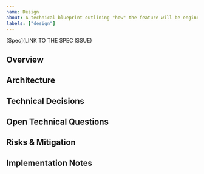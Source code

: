 ```yaml
---
name: Design
about: A technical blueprint outlining "how" the feature will be engineered and implemented.
labels: ["design"]
---
```


<!--
`Design` issues are ALWAYS a sub-issue of the `Feature` issue they describe.
There is only one `Design` per `Feature`.

Principles:
✅ Focus on HOW to implement (technical decisions, architecture, APIs)
❌ Avoid changing WHAT or WHY (those belong in the Spec)
❌ Avoid task breakdowns (use `/plan` command for implementation planning)
🤔 Use categorized clarification markers:
   - [BLOCKS IMPLEMENTATION: question] for decisions that must be made before planning
   - [IMPLEMENTATION DECISION: question] for decisions that can be made during implementation
   - [RESEARCH OPPORTUNITY: question] for optional research that could inform the approach
🔗 Cross-reference: When referencing a technology, concept, feature, etc - LINK to it!
-->

[Spec](LINK TO THE SPEC ISSUE)

## Overview

<!--
Brief summary of what you're building technically. This should connect the user needs from the Spec to the technical solution.
Example: "Implement shell completion using Rust's clap_complete crate with a `dotfilet completion <shell>` subcommand that outputs completion scripts for eval or static file generation."
-->

## Architecture

<!--
High-level technical components and how they fit together.
Include: key modules/crates, data flow, integration points
Example: "Extend dotfilet-cli with completion subcommand, integrate clap_complete for script generation, modify Homebrew formula to auto-install completions"
-->

## Technical Decisions

<!--
Key technical choices with brief rationale.
Examples:
- "Use clap_complete over custom completion - proven, maintained, integrates with existing clap usage"
- "Generate scripts dynamically vs static files - allows runtime customization of completions"
-->

## Open Technical Questions

<!--
Technical decisions or research that still need resolution.
Examples:
- "Should completion scripts be embedded at compile time or generated dynamically?"
- "How to handle custom subcommands from plugins in completion?"
-->

## Risks & Mitigation

<!--
Technical risks and how to address them.
Examples:
- "Risk: Completion might be slow for large configs. Mitigation: Cache completion data, benchmark performance"
- "Risk: Shell compatibility issues. Mitigation: Test across multiple shell versions, fallback gracefully"
-->

## Implementation Notes

<!--
Decisions that can be made during implementation, with validation criteria.
Examples:
- "Specific clap_complete API usage - validate performance is <100ms"
- "Shell detection method - test across target environments during implementation" 
-->
